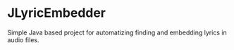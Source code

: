 # JLyricEmbedder
Simple Java based project for automatizing finding and embedding lyrics in audio files.
